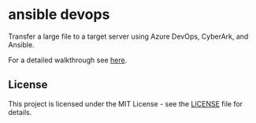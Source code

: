 # ansible devops 

Transfer a large file to a target server using Azure DevOps, CyberArk, and Ansible. 

For a detailed walkthrough see [here](https://gwilkinson01.github.io/2024/09/12/html.html).

## License
This project is licensed under the MIT License - see the [LICENSE](LICENSE) file for details.

